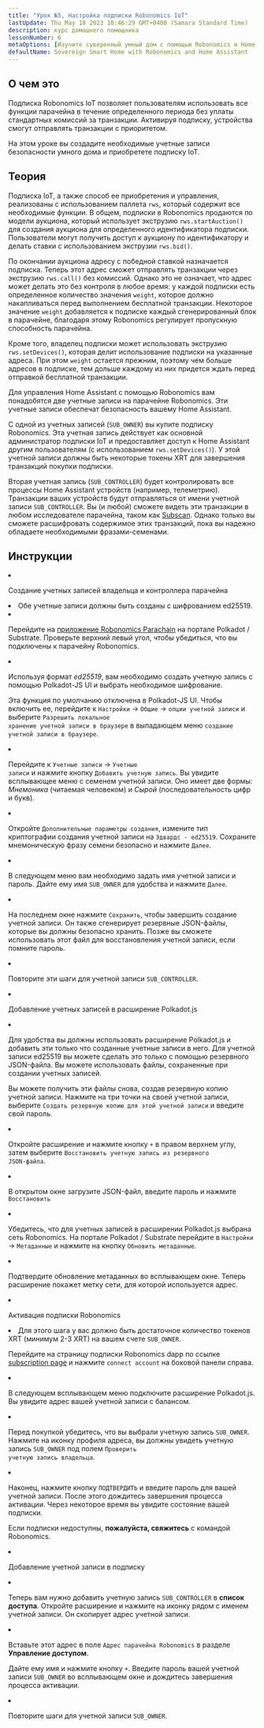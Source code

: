 ```yaml
---
title: "Урок №5, Настройка подписки Robonomics IoT"
lastUpdate: Thu May 18 2023 10:46:29 GMT+0400 (Samara Standard Time)
description: курс домашнего помощника
lessonNumber: 6
metaOptions: [Изучите суверенный умный дом с помощью Robonomics и Home Assistant]
defaultName: Sovereign Smart Home with Robonomics and Home Assistant
---
```



## О чем это

Подписка Robonomics IoT позволяет пользователям использовать все функции парачейна в течение определенного периода без уплаты стандартных комиссий за транзакции. Активируя подписку, устройства смогут отправлять транзакции с приоритетом.

На этом уроке вы создадите необходимые учетные записи безопасности умного дома и приобретете подписку IoT.

## Теория

Подписка IoT, а также способ ее приобретения и управления, реализованы с использованием паллета <code>rws</code>, который содержит все необходимые функции. В общем, подписки в Robonomics продаются по модели аукциона, который использует экструзию <code>rws.startAuction()</code> для создания аукциона для определенного идентификатора подписки. Пользователи могут получить доступ к аукциону по идентификатору и делать ставки с использованием экструзии <code>rws.bid()</code>.

По окончании аукциона адресу с победной ставкой назначается подписка. Теперь этот адрес сможет отправлять транзакции через экструзию <code>rws.call()</code> без комиссий. Однако это не означает, что адрес может делать это без контроля в любое время: у каждой подписки есть определенное количество значения <code>weight</code>, которое должно накапливаться перед выполнением бесплатной транзакции. Некоторое значение <code>weight</code> добавляется к подписке каждый сгенерированный блок в парачейне, благодаря этому Robonomics регулирует пропускную способность парачейна.

Кроме того, владелец подписки может использовать экструзию <code>rws.setDevices()</code>, которая делит использование подписки на указанные адреса. При этом <code>weight</code> остается прежним, поэтому чем больше адресов в подписке, тем дольше каждому из них придется ждать перед отправкой бесплатной транзакции.

Для управления Home Assistant с помощью Robonomics вам понадобятся две учетные записи на парачейне Robonomics. Эти учетные записи обеспечат безопасность вашему Home Assistant.

С одной из учетных записей (<code>SUB_OWNER</code>) вы купите подписку Robonomics. Эта учетная запись действует как основной администратор подписки IoT и предоставляет доступ к Home Assistant другим пользователям (с использованием <code>rws.setDevices()</code>). У этой учетной записи должны быть некоторые токены XRT для завершения транзакций покупки подписки.

Вторая учетная запись (<code>SUB_CONTROLLER</code>) будет контролировать все процессы Home Assistant устройств (например, телеметрию). Транзакции ваших устройств будут отправляться от имени учетной записи <code>SUB_CONTROLLER</code>. Вы (и любой) сможете видеть эти транзакции в любом исследователе парачейна, таком как [Subscan](https://robonomics.subscan.io/). Однако только вы сможете расшифровать содержимое этих транзакций, пока вы надежно обладаете необходимыми фразами-семенами.

## Инструкции

<List type="numbers">

<li>

Создание учетных записей владельца и контроллера парачейна

<List>

<li>

<robo-academy-note type="warning" title="WARNING">
Обе учетные записи должны быть созданы с шифрованием ed25519.
</robo-academy-note>

</li>

<li>

Перейдите на [приложение Robonomics Parachain](https://polkadot.js.org/apps/?rpc=wss%3A%2F%2Fkusama.rpc.robonomics.network%2F#/) на портале Polkadot / Substrate. Проверьте верхний левый угол, чтобы убедиться, что вы подключены к парачейну Robonomics.

</li>

<li>

Используя формат *ed25519*, вам необходимо создать учетную запись с помощью Polkadot-JS UI и выбрать необходимое шифрование. 

Эта функция по умолчанию отключена в Polkadot-JS UI. Чтобы включить ее, перейдите к <code>Настройки</code> -> <code>Общие</code> -> <code>опции учетной записи</code> и выберите <code>Разрешить локальное хранение учетной записи в браузере</code> в выпадающем меню <code>создание учетной записи в браузере</code>.
 
</li>

<li>

Перейдите к <code>Учетные записи</code> -> <code>Учетные записи</code> и нажмите кнопку <code>Добавить учетную запись</code>. Вы увидите всплывающее меню с семенем учетной записи. Оно имеет две формы: *Мнемоника* (читаемая человеком) и *Сырой* (последовательность цифр и букв).

<LessonVideo  :videos="[{src: 'https://crustipfs.info/ipfs/QmQiJYPYajUJXENX2PzSJMSKGSshyWyPNqugSYxP5eCNvm', type:'mp4'}]" />

</li>

<li>

Откройте <code>Дополнительные параметры создания</code>, измените тип криптографии создания учетной записи на <code>Эдвардс - ed25519</code>. Сохраните мнемоническую фразу семени безопасно и нажмите <code>Далее</code>.

</li>

<li>

В следующем меню вам необходимо задать имя учетной записи и пароль. Дайте ему имя <code>SUB_OWNER</code> для удобства и нажмите <code>Далее</code>.

</li>

<li>

На последнем окне нажмите <code>Сохранить</code>, чтобы завершить создание учетной записи. Он также сгенерирует резервные JSON-файлы, которые вы должны безопасно хранить. Позже вы сможете использовать этот файл для восстановления учетной записи, если помните пароль.

</li>

<li>

Повторите эти шаги для учетной записи <code>SUB_CONTROLLER</code>.

</li>
</List>
</li>

<li>

Добавление учетных записей в расширение Polkadot.js

<List type="numbers">

<li>

Для удобства вы должны использовать расширение Polkadot.js и добавить эти только что созданные учетные записи в него. Для учетной записи ed25519 вы можете сделать это только с помощью резервного JSON-файла. Вы можете использовать файлы, сохраненные при создании учетных записей.

Вы можете получить эти файлы снова, создав резервную копию учетной записи. Нажмите на три точки на своей учетной записи, выберите <code>Создать резервную копию для этой учетной записи</code> и введите свой пароль.

<LessonVideo  :videos="[{src: 'https://crustipfs.info/ipfs/QmRd7gztUjWkLF4W2XuJwy5aXBwzNV2aPCU6CQQLvUpSNj', type:'mp4'}]" />

</li>

<li>

Откройте расширение и нажмите кнопку <code>+</code> в правом верхнем углу, затем выберите <code>Восстановить учетную запись из резервного JSON-файла</code>.

</li>

<li>

В открытом окне загрузите JSON-файл, введите пароль и нажмите <code>Восстановить</code>

</li>

<li>

Убедитесь, что для учетных записей в расширении Polkadot.js выбрана сеть Robonomics. На портале Polkadot / Substrate перейдите в <code>Настройки</code> -> <code>Метаданные</code> и нажмите на кнопку <code>Обновить метаданные</code>. 

<LessonVideo  :videos="[{src: 'https://crustipfs.info/ipfs/QmT5sTNP9t8gpbD4RJJw6ETwG4wiziiChAh2uHHBk9Zsyd', type:'mp4'}]" />

</li>

<li>

Подтвердите обновление метаданных во всплывающем окне. Теперь расширение покажет метку сети, для которой используется адрес.

</li>

</List>
</li>

<li>

Активация подписки Robonomics

<List >

<li>

<robo-academy-note type="okay">
Для этого шага у вас должно быть достаточное количество токенов XRT (минимум 2-3 XRT) на вашем счете <code>SUB_OWNER</code>.
</robo-academy-note>

Перейдите на страницу подписки Robonomics dapp по ссылке [subscription page](https://dapp.robonomics.network/#/subscription) и нажмите <code>connect account</code> на боковой панели справа.

<LessonVideo  :videos="[{src: 'https://crustipfs.info/ipfs/QmXrFCajmJgkRDSbshGD3QehjnoyS6jafEPSjHdYkoBHum', type:'mp4'}]" />

</li>

<li>

В следующем всплывающем меню подключите расширение Polkadot.js. Вы увидите адрес вашей учетной записи с балансом.

</li>

<li>

Перед покупкой убедитесь, что вы выбрали учетную запись <code>SUB_OWNER</code>. Нажмите на иконку профиля адреса, вы должны увидеть учетную запись <code>SUB_OWNER</code> под полем <code>Проверить учетную запись владельца</code>.

</li>

<li>

Наконец, нажмите кнопку <code>ПОДТВЕРДИТЬ</code> и введите пароль для вашей учетной записи. После этого дождитесь завершения процесса активации. Через некоторое время вы увидите состояние вашей подписки.

Если подписки недоступны, **пожалуйста, свяжитесь** с командой Robonomics.

</li>
</List>
</li>

<li>

Добавление учетной записи в подписку

<List type="numbers">

<li>

Теперь вам нужно добавить учетную запись <code>SUB_CONTROLLER</code> в **список доступа**. Откройте расширение и нажмите на иконку рядом с именем учетной записи. Он скопирует адрес учетной записи.

<LessonVideo  :videos="[{src: 'https://crustipfs.info/ipfs/QmV1gkwtcXsWv54ov9tuXfcHg7nqs1foM8cRwts4sqnqtX', type:'mp4'}]" />

</li>

<li>

Вставьте этот адрес в поле <code>Адрес парачейна Robonomics</code> в разделе **Управление доступом**.

Дайте ему имя и нажмите кнопку <code>+</code>. Введите пароль вашей учетной записи <code>SUB_OWNER</code> во всплывающем окне и дождитесь завершения процесса активации.

</li>

<li>

Повторите шаги для учетной записи <code>SUB_OWNER</code>.
</li>
</List>
</li>
</List>